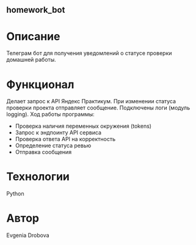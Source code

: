 ## homework_bot
# Описание 
Телеграм бот для получения уведомлений о статусе проверки домашней работы. 
# Функционал
Делает запрос к API Яндекс Практикум. При изменении статуса проверки проекта отправляет сообщение. Подключены логи (модуль logging). 
 Ход работы программы: 
  - Проверка наличия переменных окружения (tokens)
  - Запрос к эндпоинту API сервиса
  - Проверка ответа API на корректность
  - Определение статуса ревью
  - Отправка сообщения 
# Технологии 
Python
# Автор 
Evgenia Drobova 
